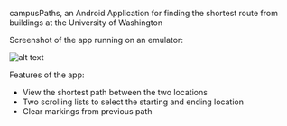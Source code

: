 campusPaths, an Android Application for finding the shortest route from buildings at the University of Washington
 
Screenshot of the app running on an emulator:

![alt text][logo]

[logo]: https://i.imgur.com/H6rsCMj.png "Emulatorscreen"

Features of the app:

- View the shortest path between the two locations
- Two scrolling lists to select the starting and ending location
- Clear markings from previous path
